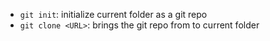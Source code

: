 - `git init`: initialize current folder as a git repo
- `git clone <URL>`: brings the git repo from <URL> to current folder
